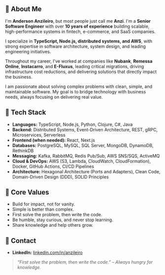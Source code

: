 ## 👋 About Me

I'm **Anderson Anzileiro**, but most people just call me **Anzi**. I'm a **Senior Software Engineer** with over **10 years of experience** building scalable, high-performance systems in fintech, e-commerce, and SaaS companies.

I specialize in **TypeScript, Node.js, distributed systems, and AWS**, with strong expertise in software architecture, system design, and leading engineering initiatives.

Throughout my career, I've worked at companies like **Nubank**, **Remessa Online**, **Instacarro**, and **E-Fluxus**, leading critical migrations, driving infrastructure cost reductions, and delivering solutions that directly impact the business.

I am passionate about solving complex problems with clean, simple, and maintainable software. My goal is to bridge technology with business needs, always focusing on delivering real value.


## 🚀 Tech Stack

- **Languages:** TypeScript, Node.js, Python, Clojure, C#, Java  
- **Backend:** Distributed Systems, Event-Driven Architecture, REST, gRPC, Microservices, Serverless  
- **Frontend (when needed):** React, Next.js  
- **Databases:** PostgreSQL, MySQL, SQL Server, MongoDB, DynamoDB, RethinkDB  
- **Messaging:** Kafka, RabbitMQ, Redis Pub/Sub, AWS SNS/SQS, ActiveMQ  
- **Cloud & DevOps:** AWS (S3, Lambda, CloudWatch, CloudFormation), Docker, GitHub Actions, CI/CD Pipelines  
- **Architecture:** Hexagonal Architecture (Ports and Adapters), Clean Code, Domain-Driven Design (DDD), SOLID Principles  

## 🧠 Core Values

- Build for impact, not for vanity.  
- Simple is better than complex.  
- First solve the problem, then write the code.  
- Be humble, stay curious, and never stop learning.  
- Share knowledge and help others grow.  

## 🤝 Contact

- **LinkedIn:** [linkedin.com/in/anzileiro](https://www.linkedin.com/in/anzileiro)  

> *“First solve the problem, then write the code.” – Always hungry for knowledge.*
